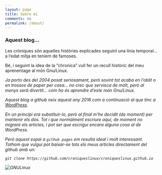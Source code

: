 ```yaml
---
layout: page
title: Sobre mi
comments: no
permalink: /about/
---
```

<i class="fa fa-user fa-3x"> </i>

### Aquest blog...
Les cròniques són aquelles històries explicades seguint una línia temporal… a l’edat mitja en teniem de famoses.

Bé, i seguint la idea de la “chronica” vull fer un recull històric del meu aprenentage al món Gnu/Linux. 
 <i class="fa fa-linux fa-3x">

Ja porto des del 2004 posat seriosament, però sovint tot acaba en l’oblit o en trossos de paper per casa… no crec que servisca de molt, però al menys serà divertit… com ho és aprendre d’este món Gnu/Linux.

Aquest blog a github neix aquest any 2016 com a continuació al que tinc a [WordPress](https://croniqueslinux.wordpress.com/). 

<i class="fa fa-wordpress fa-3x"> <i class="fa fa-refresh fa-spin"></i> <i class="fa fa-github"> 

En un principi era substituir-lo, però al final m'he decidit (de moment) per mantenir els dos. Tot i que normalment escriure aquí, de moment no migraré els articles, i pot ser que escrigui encara alguna cosa al de WordPress.

Però aquest espai a `github pages` em resulta ideal i molt interessant. Tothom que vulgui pot baixar-se tots els meus articles directament del github amb un:

	git clone https://github.com/croniqueslinux/croniqueslinux.github.io


<span class="fa-stack fa-lg">
  <i class="fa fa-square fa-stack-2x"></i>
  <i class="fa fa-terminal fa-stack-1x fa-inverse"></i>
</span>


![GNULinux](https://i1.wp.com/solotrucos.org/archivos/2008/12/gnu-linux.jpg)
